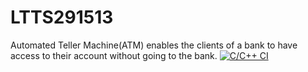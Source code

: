 # LTTS291513
Automated Teller Machine(ATM) enables the clients of a bank to have access to their account without going to the bank.
[![C/C++ CI](https://github.com/stepin654321/MiniProject_Template/actions/workflows/c-build.yml/badge.svg)](https://github.com/stepin654321/MiniProject_Template/actions/workflows/c-build.yml)
